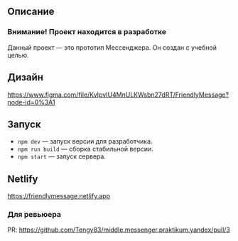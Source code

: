 ## Описание

### Внимание! Проект находится в разработке

Данный проект — это прототип Мессенджера. Он создан с учебной целью.

## Дизайн

https://www.figma.com/file/KvIpvIU4MnULKWsbn27dRT/FriendlyMessage?node-id=0%3A1

## Запуск

- `npm dev` — запуск версии для разработчика.
- `npm run build` — сборка стабильной версии.
- `npm start` — запуск сервера.

## Netlify

https://friendlymessage.netlify.app

### Для ревьюера

PR: https://github.com/Tengy83/middle.messenger.praktikum.yandex/pull/3
